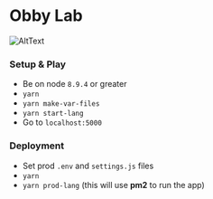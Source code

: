 # Obby Lab

![AltText](https://media.giphy.com/media/wAxlCmeX1ri1y/giphy.gif)

### Setup & Play

* Be on node `8.9.4` or greater
* `yarn`
* `yarn make-var-files`
* `yarn start-lang`
* Go to `localhost:5000`

### Deployment

* Set prod `.env` and `settings.js` files
* `yarn`
* `yarn prod-lang` (this will use **pm2** to run the app)
